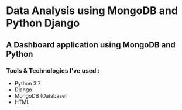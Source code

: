 # Data Analysis using MongoDB and Python Django

## A Dashboard application using MongoDB and Python

### Tools & Technologies I've used :
  - Python 3.7
  - Django 
  - MongoDB  (Database) 
  - HTML  
  

